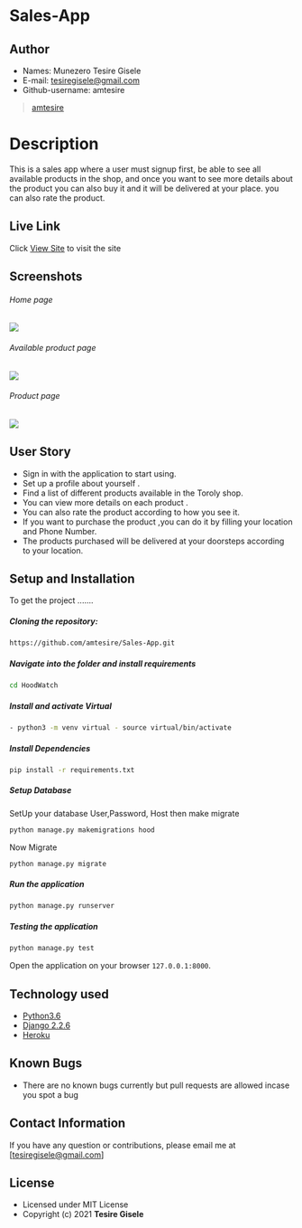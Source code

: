 # Sales-App

## Author  

* Names: Munezero Tesire Gisele
* E-mail: tesiregisele@gmail.com
* Github-username: amtesire

>[amtesire](https://github.com/amtesire)    
  
# Description  
This is a sales app where a user must signup first, be able to see all available products in the shop, and once you want to see more details about the product you can also buy it and it will be delivered at your place. you can also rate the product. 

##  Live Link  
 Click [View Site]()  to visit the site
  
## Screenshots 
###### Home page
 
<img src="https://raw.githubusercontent.com/amtesire/Sales-App/master/static/images/homepage3.png">

###### Available product page

<img src="https://raw.githubusercontent.com/amtesire/Sales-App/master/static/images/secondpage.png">

###### Product page
 
<img src="https://raw.githubusercontent.com/amtesire/Sales-App/master/static/images/productpage.png">

## User Story  
  
* Sign in with the application to start using.
* Set up a profile about yourself .
* Find a list of different products available in the Toroly shop.
* You can view more details on each product .
* You can also rate the product according to how you see it.
* If you want to purchase the product ,you can do it by filling your location and Phone Number.
* The products purchased will be delivered at your doorsteps according to your location.
  
## Setup and Installation  
To get the project .......  
  
##### Cloning the repository:  
 ```bash 
https://github.com/amtesire/Sales-App.git
```
##### Navigate into the folder and install requirements  
 ```bash 
cd HoodWatch 
```
##### Install and activate Virtual  
 ```bash 
- python3 -m venv virtual - source virtual/bin/activate  
```  
##### Install Dependencies  
 ```bash 
 pip install -r requirements.txt 
```  
 ##### Setup Database  
  SetUp your database User,Password, Host then make migrate  
 ```bash 
python manage.py makemigrations hood
 ``` 
 Now Migrate  
 ```bash 
 python manage.py migrate 
```
##### Run the application  
 ```bash 
 python manage.py runserver 
``` 
##### Testing the application  
 ```bash 
 python manage.py test 
```
Open the application on your browser `127.0.0.1:8000`.  
  
 
## Technology used  
  
* [Python3.6](https://www.python.org/)  
* [Django 2.2.6](https://docs.djangoproject.com/en/2.2/)  
* [Heroku](https://heroku.com)  
  
  
## Known Bugs  
* There are no known bugs currently but pull requests are allowed incase you spot a bug  
  
## Contact Information   
If you have any question or contributions, please email me at [tesiregisele@gmail.com]  
  
## License 
* Licensed under MIT License
* Copyright (c) 2021 **Tesire Gisele**